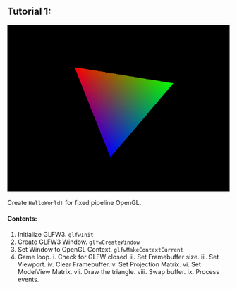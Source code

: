 ## Tutorial 1:

![Chapter1](Screenshot.gif)

Create `HelloWorld!` for fixed pipeline OpenGL.

#### Contents:
1. Initialize GLFW3.
`glfwInit`
2. Create GLFW3 Window.
`glfwCreateWindow`
3. Set Window to OpenGL Context.
`glfwMakeContextCurrent`
4. Game loop.
  i. Check for GLFW closed.
  ii. Set Framebuffer size.
  iii. Set Viewport.
  iv. Clear Framebuffer.
  v. Set Projection Matrix.
  vi. Set ModelView Matrix.
  vii. Draw the triangle.
  viii. Swap buffer.
  ix. Process events.

